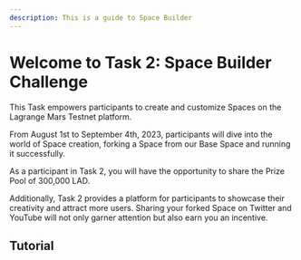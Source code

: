 ```yaml
---
description: This is a guide to Space Builder
---
```


# Welcome to Task 2: Space Builder Challenge

This Task empowers participants to create and customize Spaces on the Lagrange Mars Testnet platform.

From August 1st to September 4th, 2023, participants will dive into the world of Space creation, forking a Space from our Base Space and running it successfully. 

As a participant in Task 2, you will have the opportunity to share the Prize Pool of 300,000 LAD. 

Additionally, Task 2 provides a platform for participants to showcase their creativity and attract more users. Sharing your forked Space on Twitter and YouTube will not only garner attention but also earn you an incentive.

## Tutorial
